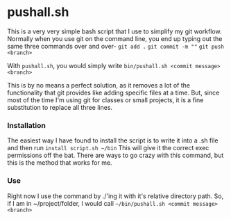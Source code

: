 # pushall.sh

This is a very very simple bash script that I use to simplify my git workflow. Normally when you use git on the
command line, you end up typing out the same three commands over and over-
`git add .`
`git commit -m ""`
`git push <branch>`

With `pushall.sh`, you would simply write
`bin/pushall.sh <commit message> <branch>`

This is by no means a perfect solution, as it removes a lot of the functionality that git provides like
adding specific files at a time. But, since most of the time I'm using git for classes or small projects,
it is a fine substitution to replace all three lines.

### Installation

The easiest way I have found to install the script is to write it into a .sh file and then run
`install script.sh ~/bin`
This will give it the correct exec permissions off the bat. There are ways to go crazy with this command, but this
is the method that works for me.

### Use

Right now I use the command by ./'ing it with it's relative directory path. So, if I am in ~/project/folder, I
would call `~/bin/pushall.sh <commit message> <branch>`
